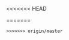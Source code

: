 <<<<<<< HEAD
<!-- ##Задача 3. Сумма и разность
=======
##Задача 3. Сумма и разность
>>>>>>> origin/master
Напишите две функции: первая принимает одно целое положительное число N и находит сумму всех цифр этого числа; вторая - принимает число N и считает количество цифр в числе. В ответе выводится разность суммы чисел и количества

####Пример работы программы:
````
Введите число: 500

Сумма цифр: 5
Кол-во цифр в числе: 3
Разность суммы и кол-ва цифр: 2
<<<<<<< HEAD
```` -->
=======
````
>>>>>>> origin/master
